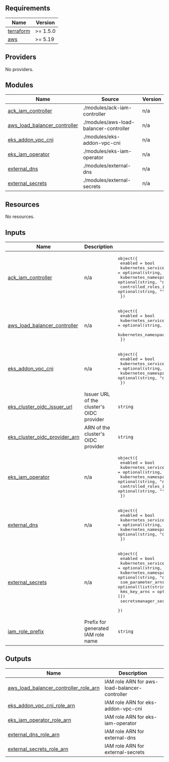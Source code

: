 ## Requirements

| Name | Version |
|------|---------|
| <a name="requirement_terraform"></a> [terraform](#requirement\_terraform) | >= 1.5.0 |
| <a name="requirement_aws"></a> [aws](#requirement\_aws) | >= 5.19 |

## Providers

No providers.

## Modules

| Name | Source | Version |
|------|--------|---------|
| <a name="module_ack_iam_controller"></a> [ack\_iam\_controller](#module\_ack\_iam\_controller) | ./modules/ack-iam-controller | n/a |
| <a name="module_aws_load_balancer_controller"></a> [aws\_load\_balancer\_controller](#module\_aws\_load\_balancer\_controller) | ./modules/aws-load-balancer-controller | n/a |
| <a name="module_eks_addon_vpc_cni"></a> [eks\_addon\_vpc\_cni](#module\_eks\_addon\_vpc\_cni) | ./modules/eks-addon-vpc-cni | n/a |
| <a name="module_eks_iam_operator"></a> [eks\_iam\_operator](#module\_eks\_iam\_operator) | ./modules/eks-iam-operator | n/a |
| <a name="module_external_dns"></a> [external\_dns](#module\_external\_dns) | ./modules/external-dns | n/a |
| <a name="module_external_secrets"></a> [external\_secrets](#module\_external\_secrets) | ./modules/external-secrets | n/a |

## Resources

No resources.

## Inputs

| Name | Description | Type | Default | Required |
|------|-------------|------|---------|:--------:|
| <a name="input_ack_iam_controller"></a> [ack\_iam\_controller](#input\_ack\_iam\_controller) | n/a | <pre>object({<br>    enabled                        = bool<br>    kubernetes_service_acount_name = optional(string, "eks-iam-operator")<br>    kubernetes_namespace           = optional(string, "default")<br>    controlled_roles_iam_prefix    = optional(string, "")<br>  })</pre> | <pre>{<br>  "enabled": false<br>}</pre> | no |
| <a name="input_aws_load_balancer_controller"></a> [aws\_load\_balancer\_controller](#input\_aws\_load\_balancer\_controller) | n/a | <pre>object({<br>    enabled                        = bool<br>    kubernetes_service_acount_name = optional(string, "aws-load-balancer-controller")<br>    kubernetes_namespace           = optional(string, "default")<br>  })</pre> | <pre>{<br>  "enabled": false<br>}</pre> | no |
| <a name="input_eks_addon_vpc_cni"></a> [eks\_addon\_vpc\_cni](#input\_eks\_addon\_vpc\_cni) | n/a | <pre>object({<br>    enabled                        = bool<br>    kubernetes_service_acount_name = optional(string, "aws-node")<br>    kubernetes_namespace           = optional(string, "default")<br>  })</pre> | <pre>{<br>  "enabled": false<br>}</pre> | no |
| <a name="input_eks_cluster_oidc_issuer_url"></a> [eks\_cluster\_oidc\_issuer\_url](#input\_eks\_cluster\_oidc\_issuer\_url) | Issuer URL of the cluster's OIDC provider | `string` | n/a | yes |
| <a name="input_eks_cluster_oidc_provider_arn"></a> [eks\_cluster\_oidc\_provider\_arn](#input\_eks\_cluster\_oidc\_provider\_arn) | ARN of the cluster's OIDC provider | `string` | n/a | yes |
| <a name="input_eks_iam_operator"></a> [eks\_iam\_operator](#input\_eks\_iam\_operator) | n/a | <pre>object({<br>    enabled                        = bool<br>    kubernetes_service_acount_name = optional(string, "eks-iam-operator")<br>    kubernetes_namespace           = optional(string, "default")<br>    controlled_roles_iam_prefix    = optional(string, "")<br>  })</pre> | <pre>{<br>  "enabled": false<br>}</pre> | no |
| <a name="input_external_dns"></a> [external\_dns](#input\_external\_dns) | n/a | <pre>object({<br>    enabled                        = bool<br>    kubernetes_service_acount_name = optional(string, "external-dns")<br>    kubernetes_namespace           = optional(string, "default")<br>  })</pre> | <pre>{<br>  "enabled": false<br>}</pre> | no |
| <a name="input_external_secrets"></a> [external\_secrets](#input\_external\_secrets) | n/a | <pre>object({<br>    enabled                        = bool<br>    kubernetes_service_acount_name = optional(string, "external-secrets")<br>    kubernetes_namespace           = optional(string, "default")<br>    ssm_parameter_arns             = optional(list(string), [])<br>    kms_key_arns                   = optional(list(string), [])<br>    secretsmanager_secret_arns     = optional(list(string), [])<br>  })</pre> | <pre>{<br>  "enabled": false<br>}</pre> | no |
| <a name="input_iam_role_prefix"></a> [iam\_role\_prefix](#input\_iam\_role\_prefix) | Prefix for generated IAM role name | `string` | n/a | yes |

## Outputs

| Name | Description |
|------|-------------|
| <a name="output_aws_load_balancer_controller_role_arn"></a> [aws\_load\_balancer\_controller\_role\_arn](#output\_aws\_load\_balancer\_controller\_role\_arn) | IAM role ARN for aws-load-balancer-controller |
| <a name="output_eks_addon_vpc_cni_role_arn"></a> [eks\_addon\_vpc\_cni\_role\_arn](#output\_eks\_addon\_vpc\_cni\_role\_arn) | IAM role ARN for eks-addon-vpc-cni |
| <a name="output_eks_iam_operator_role_arn"></a> [eks\_iam\_operator\_role\_arn](#output\_eks\_iam\_operator\_role\_arn) | IAM role ARN for eks-iam-operator |
| <a name="output_external_dns_role_arn"></a> [external\_dns\_role\_arn](#output\_external\_dns\_role\_arn) | IAM role ARN for external-dns |
| <a name="output_external_secrets_role_arn"></a> [external\_secrets\_role\_arn](#output\_external\_secrets\_role\_arn) | IAM role ARN for external-secrets |
